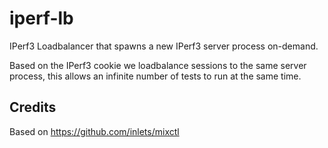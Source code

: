 # iperf-lb
IPerf3 Loadbalancer that spawns a new IPerf3 server process on-demand.

Based on the IPerf3 cookie we loadbalance sessions to the same server process, this allows an infinite number of tests to run at the same time.

## Credits
Based on https://github.com/inlets/mixctl
